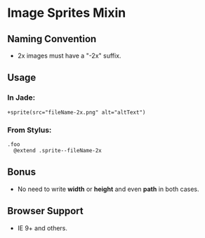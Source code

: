 # Image Sprites Mixin

## Naming Convention

- 2x images must have a "-2x" suffix.

## Usage

### In Jade:

	+sprite(src="fileName-2x.png" alt="altText")

### From Stylus:

	.foo
	  @extend .sprite--fileName-2x

## Bonus

- No need to write __width__ or __height__ and even __path__ in both cases.

## Browser Support

- IE 9+ and others.
